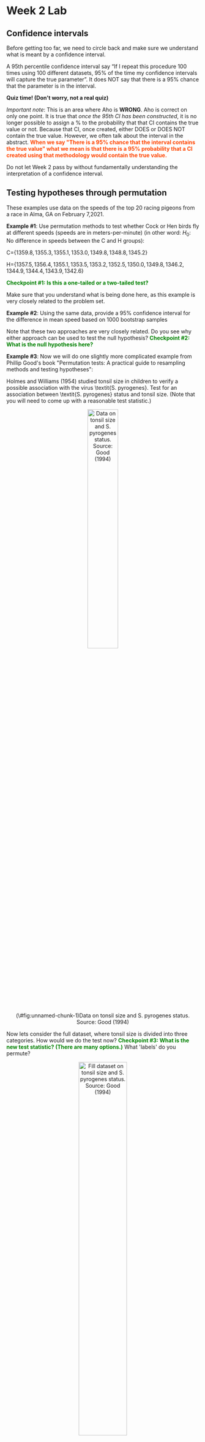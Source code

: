 Week 2 Lab
=============

Confidence intervals
-----------------------

Before getting too far, we need to circle back and make sure we understand what is meant by a confidence interval. 

A 95th percentile confidence interval say “If I repeat this procedure 100 times using 100 different datasets, 95% of the time my confidence intervals will capture the true parameter”. It does NOT say that there is a 95% chance that the parameter is in the interval.

**Quiz time! (Don't worry, not a real quiz)**

*Important note*: This is an area where Aho is **WRONG**. Aho is correct on only one point. It is true that *once the 95th CI has been constructed*, it is no longer possible to assign a $\%$ to the probability that that CI contains the true value or not. Because that CI, once created, either DOES or DOES NOT contain the true value. However, we often talk about the interval in the abstract. **<span style="color: orangered;">When we say "There is a 95$\%$ chance that the interval contains the true value" what we mean is that there is a 95$\%$ probability that a CI created using that methodology would contain the true value.</span>**

Do not let Week 2 pass by without fundamentally understanding the interpretation of a confidence interval. 

Testing hypotheses through permutation
------------------------------------

These examples use data on the speeds of the top 20 racing pigeons from a race in Alma, GA on February 7,2021. 

**Example #1**: Use permutation methods to test whether Cock or Hen birds fly at different speeds (speeds are in meters-per-minute) (in other word: $H_{0}$: No difference in speeds between the C and H groups):

C=$\{1359.8,1355.3,1355.1,1353.0,1349.8,1348.8,1345.2\}$

H=$\{1357.5,1356.4,1355.1,1353.5,1353.2,1352.5,1350.0,1349.8,1346.2,1344.9,1344.4,1343.9,1342.6\}$

**<span style="color: green;">Checkpoint #1: Is this a one-tailed or a two-tailed test?</span>**

Make sure that you understand what is being done here, as this example is very closely related to the problem set.


**Example #2**: Using the same data, provide a 95% confidence interval for the difference in mean speed based on 1000 bootstrap samples

Note that these two approaches are very closely related. Do you see why either approach can be used to test the null hypothesis? **<span style="color: green;">Checkpoint #2: What is the null hypothesis here?</span>**

**Example #3**: Now we will do one slightly more complicated example from Phillip Good's book "Permutation tests: A practical guide to resampling methods and testing hypotheses":

Holmes and Williams (1954) studied tonsil size in children to verify a possible association with the virus \textit{S. pyrogenes}. Test for an association between \textit{S. pyrogenes} status and tonsil size. (Note that you will need to come up with a reasonable test statistic.)

<div class="figure" style="text-align: center">
<img src="Table2categories.png" alt="Data on tonsil size and S. pyrogenes status. Source: Good (1994)" width="40%" />
<p class="caption">(\#fig:unnamed-chunk-1)Data on tonsil size and S. pyrogenes status. Source: Good (1994)</p>
</div>

Now lets consider the full dataset, where tonsil size is divided into three categories. How would we do the test now? **<span style="color: green;">Checkpoint #3: What is the new test statistic? (There are many options.)</span>** What 'labels' do you permute?

<div class="figure" style="text-align: center">
<img src="Table3categories.png" alt="Fill dataset on tonsil size and S. pyrogenes status. Source: Good (1994)" width="50%" />
<p class="caption">(\#fig:unnamed-chunk-2)Fill dataset on tonsil size and S. pyrogenes status. Source: Good (1994)</p>
</div>

Basics of bootstrap and jackknife
------------------------------------

To get started with bootstrap and jackknife techniques, we start by working through a very simple example. First we simulate some data


```r
x<-seq(0,9,by=1)
```

This will constutute our "data". Let's print the result of sampling with replacement to get a sense for it...


```r
table(sample(x,size=length(x),replace=T))
```

```
## 
## 1 2 3 4 5 6 7 9 
## 1 1 1 2 1 1 2 1
```

Now we will write a little script to take bootstrap samples and calculate the means of each of these bootstrap samples


```r
xmeans<-vector(length=1000)
for (i in 1:1000)
  {
  xmeans[i]<-mean(sample(x,replace=T))
  }
```

The actual number of bootstrapped samples is arbitrary *at this point* but there are ways of characterizing the precision of the bootstrap (jackknife-after-bootstrap) which might inform the number of bootstrap samples needed. *In practice*, people tend to pick some arbitrary but large number of bootstrap samples because computers are so fast that it is often easy to draw far more samples than are actually needed. When calculation of the statistic is slow (as might be the case if you are using the samples to construct a phylogeny, for example), then you would need to be more concerned with the number of bootstrap samples. 

First, lets just look at a histogram of the bootstrapped means and plot the actual sample mean on the histogram for comparison



```r
hist(xmeans,breaks=30,col="pink")
abline(v=mean(x),lwd=2)
```

<img src="Week-2-lab_files/figure-html/unnamed-chunk-6-1.png" width="672" />

Calculating bias and standard error
-----------------------------------

From these we can calculate the bias and standard deviation for the mean (which is the "statistic"):

$$
\widehat{Bias_{boot}} = \left(\frac{1}{k}\sum^{k}_{i=1}\theta^{*}_{i}\right)-\hat{\theta}
$$


```r
bias.boot<-mean(xmeans)-mean(x)
bias.boot
```

```
## [1] 0.0095
```

```r
hist(xmeans,breaks=30,col="pink")
abline(v=mean(x),lwd=5,col="black")
abline(v=mean(xmeans),lwd=2,col="yellow")
```

<img src="Week-2-lab_files/figure-html/unnamed-chunk-7-1.png" width="672" />

$$
\widehat{s.e._{boot}} = \sqrt{\frac{1}{k-1}\sum^{k}_{i=1}(\theta^{*}_{i}-\bar{\theta^{*}})^{2}}
$$


```r
se.boot<-sd(xmeans)
```

We can find the confidence intervals in two ways:

Method #1: Assume the bootstrap statistics are normally distributed


```r
LL.boot<-mean(xmeans)-1.96*se.boot #where did 1.96 come from?
UL.boot<-mean(xmeans)+1.96*se.boot
LL.boot
```

```
## [1] 2.739744
```

```r
UL.boot
```

```
## [1] 6.279256
```

Method #2: Simply take the quantiles of the bootstrap statistics


```r
quantile(xmeans,c(0.025,0.975))
```

```
##  2.5% 97.5% 
##   2.8   6.2
```

Let's compare this to what we would have gotten if we had used normal distribution theory. First we have to calculate the standard error:


```r
se.normal<-sqrt(var(x)/length(x))
LL.normal<-mean(x)-qt(0.975,length(x)-1)*se.normal
UL.normal<-mean(x)+qt(0.975,length(x)-1)*se.normal
LL.normal
```

```
## [1] 2.334149
```

```r
UL.normal
```

```
## [1] 6.665851
```

In this case, the confidence intervals we got from the normal distribution theory are too wide.

**<span style="color: green;">Checkpoint #4: Does it make sense why the normal distribution theory intervals are too wide?</span>** Because the original were were uniformly distributed, the data has higher variance than would be expected and therefore the standard error is higher than would be expected.

There are two packages that provide functions for bootstrapping, 'boot' and 'boostrap'. We will start by using the 'bootstrap' package, which was originally designed for Efron and Tibshirani's monograph on the bootstrap. 

To test the main functionality of the 'bootstrap' package, we will use the data we already have. The 'bootstrap' function requires the input of a user-defined function to calculate the statistic of interest. Here I will write a function that calculates the mean of the input values.


```r
library(bootstrap)
theta<-function(x)
  {
    mean(x)
  }
results<-bootstrap(x=x,nboot=1000,theta=theta)
results
```

```
## $thetastar
##    [1] 3.4 4.9 3.1 5.8 5.2 6.2 4.2 2.3 4.1 3.7 4.2 2.7 5.3 4.2 4.1 5.2 4.4 5.0
##   [19] 3.9 5.3 4.1 3.4 5.3 4.0 3.8 4.2 5.3 3.6 2.8 4.3 5.1 5.1 5.1 3.9 4.2 4.1
##   [37] 6.2 4.3 3.7 3.4 4.2 5.8 4.6 3.9 3.9 3.5 5.1 4.2 3.1 4.6 5.2 5.6 4.2 5.4
##   [55] 4.1 4.2 3.5 3.7 4.6 3.3 4.1 5.1 5.5 4.3 4.5 4.7 4.8 5.5 6.0 6.2 4.8 1.4
##   [73] 4.2 5.5 4.2 5.1 6.0 4.0 3.5 3.5 4.5 4.8 4.4 4.2 3.0 3.8 3.9 3.4 4.9 4.1
##   [91] 5.0 3.2 2.5 5.0 3.6 3.5 5.2 4.0 5.1 5.5 4.9 5.1 5.3 5.1 4.4 6.2 5.4 4.9
##  [109] 3.9 5.4 5.1 3.4 5.2 3.7 4.4 5.3 5.3 3.6 4.5 5.4 2.9 3.4 5.0 3.5 2.8 4.8
##  [127] 6.3 5.5 5.2 4.3 4.2 4.1 3.7 4.2 3.4 3.7 3.3 4.6 5.8 3.3 3.9 5.1 3.1 5.0
##  [145] 4.3 4.7 5.0 4.9 3.5 4.2 4.5 5.8 5.2 5.1 5.9 5.0 4.9 4.0 3.3 4.4 3.8 5.0
##  [163] 4.2 4.4 2.4 4.5 2.9 4.8 3.3 4.7 5.7 4.7 2.9 4.8 5.4 4.7 5.0 6.2 5.5 3.5
##  [181] 4.5 5.5 5.2 5.2 4.0 5.7 4.7 3.1 4.9 5.9 3.9 4.7 4.1 5.4 3.7 4.0 5.7 4.9
##  [199] 4.7 4.7 4.1 4.6 5.3 3.9 5.1 6.2 6.4 4.9 5.5 3.3 4.8 4.8 3.8 3.9 3.9 5.0
##  [217] 5.7 3.2 3.1 5.1 3.3 3.9 4.1 5.1 4.8 3.1 5.9 4.5 2.6 2.9 5.4 4.9 3.7 3.6
##  [235] 4.7 2.6 4.1 5.0 4.5 3.6 5.3 5.3 5.4 4.1 4.8 3.5 3.6 6.2 5.4 3.7 4.6 5.4
##  [253] 2.3 5.5 5.6 4.7 6.6 5.0 3.2 5.9 4.8 4.7 5.1 5.0 3.8 2.7 3.9 4.0 5.1 4.2
##  [271] 5.2 4.3 2.9 5.1 5.0 5.4 4.8 4.2 6.1 4.5 4.4 3.4 4.3 3.6 4.5 5.6 4.8 5.1
##  [289] 4.3 5.0 6.1 4.6 4.8 4.0 5.7 4.3 4.1 6.9 5.5 4.8 4.1 6.1 4.8 4.4 4.7 3.1
##  [307] 4.7 4.6 5.5 3.9 5.4 4.7 4.9 3.9 5.3 5.1 3.6 2.7 3.9 2.4 3.4 5.1 5.1 5.1
##  [325] 6.1 5.6 2.3 3.3 3.4 2.9 6.1 4.7 3.2 4.0 5.6 4.9 3.4 4.5 5.3 3.2 3.9 3.9
##  [343] 4.1 4.7 3.7 5.4 3.7 4.9 4.5 4.1 6.0 4.7 4.5 5.9 3.9 5.8 4.7 3.8 4.3 4.1
##  [361] 6.5 3.6 4.2 5.7 4.3 5.9 3.0 5.3 3.7 4.6 3.5 5.3 4.6 3.9 4.3 2.6 4.1 4.4
##  [379] 5.3 4.0 4.7 2.5 4.5 5.0 5.1 5.2 2.7 4.7 4.5 5.0 4.5 4.6 3.7 4.5 5.2 4.9
##  [397] 3.9 2.9 4.6 3.7 4.7 4.7 4.9 4.3 4.4 3.6 5.6 5.8 4.1 4.6 4.6 6.4 6.3 4.9
##  [415] 5.1 3.5 6.1 3.8 3.8 6.2 3.8 5.2 4.9 4.4 5.2 4.6 3.7 4.7 4.8 6.0 4.8 5.8
##  [433] 2.6 4.8 5.0 3.8 4.7 4.1 4.1 3.8 4.4 3.8 3.1 5.0 4.8 4.1 4.3 5.9 3.9 4.4
##  [451] 3.2 5.9 3.9 4.2 4.6 5.4 4.8 4.2 3.0 4.2 5.3 5.7 4.2 4.6 5.3 3.6 5.1 3.6
##  [469] 5.4 5.3 5.5 6.0 4.1 5.3 5.1 4.6 4.8 4.5 4.1 6.0 3.9 3.8 3.0 5.6 4.6 4.7
##  [487] 4.1 4.3 5.8 6.2 4.7 4.9 4.1 4.6 5.8 3.9 5.6 3.8 4.9 6.0 5.8 5.4 3.9 6.5
##  [505] 2.8 5.6 3.4 5.7 4.7 4.0 3.9 3.6 4.1 4.8 4.9 3.8 5.6 4.4 3.4 5.5 2.9 4.3
##  [523] 5.7 4.0 4.5 4.1 5.0 4.3 5.3 5.4 4.0 4.5 4.9 4.9 5.1 4.6 4.2 4.8 3.6 3.6
##  [541] 3.0 5.5 3.6 4.3 5.5 4.6 3.0 5.6 4.0 4.2 4.6 6.0 5.6 5.1 4.6 2.8 3.8 4.5
##  [559] 3.9 4.8 6.2 4.2 4.8 3.7 3.7 3.9 4.2 3.0 5.1 4.2 4.5 5.1 4.6 5.1 3.0 4.7
##  [577] 4.4 4.3 4.8 5.6 3.7 4.6 3.5 5.0 5.6 5.2 3.6 3.8 4.9 2.5 2.8 4.6 5.0 2.9
##  [595] 4.4 3.3 4.6 4.3 4.2 3.9 4.5 3.9 6.0 4.2 3.6 3.8 4.2 4.3 4.1 6.0 4.8 4.0
##  [613] 5.0 3.8 5.0 6.0 4.8 5.3 2.7 4.5 3.9 3.1 2.7 5.1 4.5 5.0 4.0 4.0 4.7 5.6
##  [631] 5.0 4.3 4.9 4.3 4.0 2.5 3.6 4.4 4.3 4.7 6.7 5.1 4.7 5.0 4.3 4.1 4.3 2.7
##  [649] 4.4 4.0 3.3 6.1 4.2 2.9 5.2 2.5 4.8 5.1 2.9 3.2 5.0 4.2 6.2 4.4 3.3 5.0
##  [667] 5.0 4.1 5.5 3.7 6.0 4.8 3.7 4.3 4.8 5.7 4.4 4.2 4.7 4.0 3.7 2.9 3.7 3.9
##  [685] 5.4 5.9 4.9 3.3 5.7 2.9 4.0 5.6 2.6 6.2 3.6 4.0 3.3 4.1 6.4 4.5 5.2 4.5
##  [703] 5.2 5.3 4.8 3.8 4.2 5.2 4.1 4.1 6.1 4.3 2.9 3.2 5.1 4.3 3.6 1.8 4.0 3.3
##  [721] 4.4 3.7 4.2 2.9 3.0 4.5 3.2 3.2 2.4 3.2 6.3 4.7 4.3 2.5 5.3 4.6 4.4 2.8
##  [739] 3.8 4.0 6.0 4.4 5.3 4.4 6.1 4.6 6.0 3.2 4.5 3.9 4.2 3.1 4.2 5.9 4.2 5.3
##  [757] 3.7 5.6 4.2 2.9 5.0 3.6 5.0 5.2 3.6 3.8 3.4 4.1 5.0 4.2 4.5 5.3 4.3 3.8
##  [775] 4.4 5.4 4.1 3.5 3.4 4.9 5.1 3.9 5.3 4.3 4.8 4.7 3.4 5.8 3.9 4.0 5.5 5.1
##  [793] 4.3 4.0 3.1 4.1 5.7 4.6 4.4 4.6 4.4 5.3 4.9 4.1 3.5 6.4 5.6 4.9 4.9 4.0
##  [811] 4.0 3.8 4.6 4.4 5.2 5.5 5.1 5.8 4.4 6.2 3.6 4.6 3.4 4.1 2.8 5.5 3.6 4.4
##  [829] 3.5 4.4 4.1 5.4 3.3 5.4 5.6 5.9 4.2 4.5 5.1 3.7 5.2 3.7 2.2 5.0 5.4 4.8
##  [847] 4.2 4.1 3.5 6.7 4.9 4.0 6.0 3.9 4.6 6.3 6.1 3.9 4.6 5.3 5.3 6.4 5.0 5.0
##  [865] 5.0 5.0 4.4 5.5 5.3 3.9 5.1 4.1 4.9 5.3 4.3 3.4 4.6 4.2 5.9 4.1 3.7 6.3
##  [883] 4.0 6.3 3.8 4.4 3.3 4.9 4.2 5.2 4.4 5.3 5.3 5.6 4.3 4.0 5.1 4.9 4.2 5.0
##  [901] 3.4 3.3 5.1 4.0 3.8 5.6 3.8 5.2 3.3 2.8 4.6 4.3 2.9 4.6 3.6 5.8 3.9 3.3
##  [919] 3.9 4.7 4.3 4.6 5.6 4.2 5.4 4.2 5.2 3.8 4.2 5.2 5.4 4.5 3.4 2.6 3.5 3.6
##  [937] 5.0 3.9 5.0 3.7 5.1 4.6 4.2 3.9 4.7 4.9 4.8 4.7 2.9 4.4 5.0 4.1 5.4 3.5
##  [955] 4.9 5.0 5.6 3.7 3.7 2.9 5.0 3.5 3.4 4.1 2.9 4.4 3.9 4.9 3.3 4.5 3.3 4.1
##  [973] 4.1 4.9 6.2 5.3 4.1 5.4 4.3 5.5 4.5 4.0 6.0 3.8 2.7 4.2 4.0 3.4 5.9 4.1
##  [991] 3.3 3.3 6.0 4.9 4.0 3.9 2.9 3.8 4.6 6.2
## 
## $func.thetastar
## NULL
## 
## $jack.boot.val
## NULL
## 
## $jack.boot.se
## NULL
## 
## $call
## bootstrap(x = x, nboot = 1000, theta = theta)
```

```r
quantile(results$thetastar,c(0.025,0.975))
```

```
##  2.5% 97.5% 
##   2.7   6.2
```

Notice that we get exactly what we got last time. This illustrates an important point, which is that the bootstrap functions are often no easier to use than something you could write yourself.

You can also define a function of the bootstrapped statistics (we have been calling this theta) to pull out immediately any summary statistics you are interested in from the bootstrapped thetas.

Here I will write a function that calculates the bias of my estimate of the mean (which is 4.5 [i.e. the mean of the number 0,1,2,3,4,5,6,7,8,9])


```r
bias<-function(x)
  {
  mean(x)-4.5
  }
results<-bootstrap(x=x,nboot=1000,theta=theta,func=bias)
results
```

```
## $thetastar
##    [1] 4.7 4.4 3.6 4.6 4.0 3.5 4.8 5.1 3.9 6.2 3.3 4.5 3.3 5.4 3.9 6.7 4.8 4.1
##   [19] 5.2 5.8 5.3 5.9 4.9 4.8 5.2 2.8 4.8 3.2 4.2 4.2 3.2 2.6 3.4 4.4 4.3 3.7
##   [37] 4.2 4.9 5.4 4.9 3.9 4.7 3.7 4.9 4.3 3.5 3.6 4.1 4.9 3.0 3.2 5.0 3.0 4.8
##   [55] 5.4 5.1 3.7 5.4 3.7 4.4 6.0 5.0 4.6 3.3 3.9 3.4 5.4 3.9 4.6 4.4 5.1 4.9
##   [73] 4.3 6.2 3.8 4.5 3.6 5.0 4.6 4.3 4.4 5.3 4.7 5.2 4.1 4.3 2.8 4.8 6.3 5.5
##   [91] 4.5 5.5 6.6 6.0 3.8 4.4 4.6 3.9 4.3 3.9 3.0 5.0 4.5 3.8 3.7 4.4 3.8 4.5
##  [109] 5.9 3.1 5.2 5.7 4.8 4.8 5.4 4.0 5.7 5.1 6.1 5.5 3.0 5.3 3.0 4.5 5.0 3.8
##  [127] 4.2 6.1 3.4 4.4 6.0 4.5 5.0 4.6 3.5 6.0 6.0 3.1 5.5 4.2 5.0 2.6 5.6 4.0
##  [145] 6.4 3.8 5.7 4.1 3.9 6.0 4.0 4.7 4.5 4.3 3.2 3.4 4.5 3.5 4.8 5.8 4.6 3.9
##  [163] 3.4 5.0 5.0 5.3 4.8 5.1 4.5 2.7 4.4 5.1 2.3 4.6 4.3 4.4 4.2 4.5 4.8 3.9
##  [181] 4.1 4.0 4.6 5.8 3.8 6.0 3.3 5.1 4.3 4.8 4.2 4.9 3.4 3.7 3.5 3.5 5.6 4.2
##  [199] 3.2 4.1 4.3 4.6 3.0 5.2 6.2 5.4 4.4 3.1 4.9 5.7 5.1 5.5 5.5 3.9 5.1 4.2
##  [217] 3.2 5.0 3.2 5.9 5.7 5.5 4.8 4.2 6.1 4.6 4.1 6.1 5.9 4.6 4.8 3.6 6.1 3.7
##  [235] 4.0 3.7 5.5 2.4 3.5 4.2 3.2 3.7 4.7 6.0 2.5 5.0 4.2 4.4 5.4 3.5 4.5 4.8
##  [253] 4.0 4.5 4.0 2.9 3.6 3.7 4.3 2.9 4.2 3.2 6.6 5.0 3.2 4.4 4.1 4.6 4.3 4.9
##  [271] 5.7 5.0 4.1 4.1 4.6 5.5 5.0 4.6 2.8 4.9 2.9 4.7 5.2 3.8 4.3 4.7 4.4 3.3
##  [289] 3.9 5.4 5.8 3.8 3.9 5.2 4.8 4.9 3.6 3.4 5.0 3.7 5.0 2.5 3.7 3.3 5.7 4.2
##  [307] 5.3 3.4 2.4 4.9 3.9 6.2 3.8 3.7 5.3 5.3 1.9 4.9 4.7 4.0 4.6 5.8 3.9 3.9
##  [325] 4.5 5.1 3.0 3.2 4.3 5.4 4.4 3.2 3.4 4.9 4.7 3.6 5.3 4.6 5.1 4.2 4.2 5.5
##  [343] 3.4 3.7 2.4 3.2 3.7 5.2 5.8 4.6 4.2 4.7 5.3 5.3 5.4 3.6 5.1 5.3 3.5 4.6
##  [361] 3.3 5.5 5.7 5.1 4.9 4.4 4.1 4.3 3.3 4.1 4.3 4.2 3.2 4.6 5.7 4.8 4.0 4.4
##  [379] 5.2 5.7 4.0 5.8 4.5 5.7 4.7 5.9 2.5 4.9 5.4 4.9 5.3 4.3 5.1 4.1 5.2 3.9
##  [397] 5.2 4.3 2.8 5.6 3.3 3.7 6.8 4.2 4.3 3.4 4.9 4.6 4.5 4.7 3.9 4.2 4.3 4.6
##  [415] 3.5 4.5 3.4 3.7 4.9 4.4 4.7 5.0 5.1 5.1 3.4 3.8 5.3 3.8 4.0 4.7 3.7 4.8
##  [433] 5.0 4.0 3.0 3.6 5.0 3.0 3.1 3.9 4.3 5.9 4.8 6.8 2.5 5.7 3.4 6.0 5.2 5.2
##  [451] 2.8 6.7 4.9 5.5 3.6 4.4 5.3 3.4 4.8 4.9 4.6 3.9 4.8 4.1 4.8 3.4 4.7 2.9
##  [469] 5.2 5.3 4.6 5.2 4.7 4.2 3.0 4.8 5.5 4.5 5.9 2.9 4.6 4.2 4.4 3.7 3.9 4.0
##  [487] 3.7 5.7 4.5 4.9 5.4 4.0 3.5 5.0 5.3 5.3 4.3 5.6 4.6 4.4 5.8 3.0 3.1 4.5
##  [505] 5.7 5.4 4.3 2.4 3.7 3.9 5.2 3.3 5.0 4.4 2.9 4.8 4.6 3.2 4.0 4.9 4.6 4.3
##  [523] 3.6 5.6 3.4 4.0 5.1 4.1 3.9 5.7 4.6 3.8 4.2 3.6 5.1 5.5 4.2 3.4 5.5 5.5
##  [541] 4.7 4.8 5.7 4.8 6.4 4.1 4.6 2.7 4.6 5.4 4.9 3.4 6.4 5.1 4.8 4.0 4.5 4.2
##  [559] 3.9 3.7 3.5 4.8 4.2 4.7 2.3 6.1 5.0 5.9 5.0 4.8 3.1 6.0 4.1 6.8 4.9 4.4
##  [577] 4.5 5.1 5.0 4.4 5.2 2.3 5.3 4.1 5.5 5.4 5.4 1.5 4.2 5.9 4.3 6.4 6.2 6.0
##  [595] 5.0 3.5 4.0 5.3 4.7 6.6 6.8 4.8 5.1 3.0 5.6 4.7 4.2 3.6 5.1 4.4 5.1 3.7
##  [613] 6.2 4.1 5.5 3.4 4.7 6.0 3.8 5.7 4.9 2.3 4.2 4.7 2.5 4.1 4.4 3.2 3.7 5.1
##  [631] 3.6 4.1 4.3 4.6 4.0 4.0 3.5 5.7 5.6 4.1 5.9 4.4 5.8 5.8 5.7 4.0 6.3 5.5
##  [649] 3.6 4.3 4.5 5.2 4.4 4.0 5.2 4.1 3.7 5.2 4.2 4.9 6.4 5.8 5.0 5.7 2.9 5.1
##  [667] 4.1 3.8 5.7 3.7 5.3 4.2 4.4 4.8 4.5 4.7 5.6 4.7 2.4 6.4 4.8 4.5 3.9 5.3
##  [685] 4.7 5.3 4.5 4.6 4.1 4.6 3.1 4.2 3.9 5.5 3.4 2.7 3.2 4.6 4.6 6.3 4.4 4.8
##  [703] 4.8 5.2 4.0 4.6 6.0 4.4 5.0 5.6 4.6 3.9 4.7 4.0 4.2 3.9 4.6 5.1 2.9 4.6
##  [721] 5.5 5.2 5.2 5.5 3.0 6.2 3.3 4.8 5.9 5.1 3.8 6.5 5.8 4.6 6.7 3.0 3.8 4.8
##  [739] 3.0 2.2 3.5 3.4 3.8 4.3 3.0 4.5 5.0 5.2 4.4 4.7 4.7 4.7 4.1 6.6 4.3 3.7
##  [757] 4.3 4.9 3.1 4.6 4.0 5.6 4.8 4.8 4.7 4.8 4.7 4.5 5.5 6.9 3.0 2.7 4.1 3.7
##  [775] 3.8 4.2 4.5 6.3 4.5 4.8 5.9 3.2 4.4 4.6 5.6 4.8 4.3 5.3 3.5 3.2 5.5 5.1
##  [793] 5.9 4.2 3.9 3.9 4.8 5.8 4.2 4.4 5.4 4.2 4.6 4.5 5.0 3.7 5.2 6.3 3.9 4.3
##  [811] 5.9 5.1 2.9 3.7 3.6 4.6 5.2 4.5 5.2 4.2 3.7 4.0 4.4 4.5 4.6 3.7 4.4 3.6
##  [829] 3.7 3.7 6.0 3.9 4.5 3.5 2.7 5.2 3.5 4.2 4.5 3.8 6.0 4.5 5.0 3.3 3.9 4.0
##  [847] 4.0 4.8 5.6 4.7 4.4 4.2 4.8 4.2 3.3 3.6 4.4 5.0 5.3 2.6 4.8 4.6 5.4 5.5
##  [865] 6.2 5.0 4.9 3.7 3.5 3.4 3.3 5.4 3.9 4.2 5.5 4.4 4.9 5.2 4.0 5.0 4.5 4.6
##  [883] 3.9 3.6 4.7 5.9 3.4 4.3 4.3 3.6 4.5 4.9 3.4 4.7 2.7 3.6 4.3 4.0 5.6 3.8
##  [901] 3.9 4.1 3.9 4.1 3.7 5.1 3.2 6.4 4.1 4.3 5.0 5.6 5.1 4.7 3.2 5.4 5.3 4.1
##  [919] 4.0 5.7 3.9 5.1 4.6 2.9 5.1 3.3 4.9 5.4 3.7 4.0 3.5 5.5 3.2 3.2 4.8 4.8
##  [937] 5.2 4.5 4.3 4.8 5.3 5.0 3.8 3.4 5.4 5.2 5.6 4.0 3.6 6.1 5.4 5.9 5.7 4.3
##  [955] 4.8 4.5 5.2 3.8 5.5 4.0 5.5 4.8 3.2 4.3 4.4 4.9 4.1 4.9 6.4 4.0 3.6 5.3
##  [973] 6.9 6.0 6.1 6.2 4.1 4.3 4.1 5.0 5.5 5.0 4.6 4.7 4.0 6.0 3.9 3.5 4.0 6.4
##  [991] 5.2 4.8 3.4 4.2 5.3 5.8 4.6 4.0 4.0 4.0
## 
## $func.thetastar
## [1] 0.0084
## 
## $jack.boot.val
##  [1]  0.54940120  0.33176796  0.36657143  0.22962963  0.11893491 -0.09129213
##  [7] -0.13982036 -0.27382353 -0.46253521 -0.49553571
## 
## $jack.boot.se
## [1] 1.027798
## 
## $call
## bootstrap(x = x, nboot = 1000, theta = theta, func = bias)
```

Compare this to 'bias.boot' (our result from above). Why might it not be the same? Try running the same section of code several times. See how the value of the bias ($func.thetastar) jumps around? We should not be surprised by this because we can look at the jackknife-after-bootstrap estimate of the standard error of the function (in this case, that function is the bias) and we can see that it is not so small that we wouldn't expect some variation in these values.

Remember, everything we have discussed today are estimates. The statistic as applied to your data will change with new data, as will the standard error, the confidence intervals - everything! All of these values have sampling distributions and are subject to change if you repeated the procedure with new data.

Note that we can calculate any function of $\theta^{*}$. A simple example would be the 72nd percentile:


```r
perc72<-function(x)
  {
  quantile(x,probs=c(0.72))
  }
results<-bootstrap(x=x,nboot=1000,theta=theta,func=perc72)
results
```

```
## $thetastar
##    [1] 4.1 3.8 3.2 3.3 3.9 4.5 6.6 3.8 6.2 5.3 4.3 5.0 3.6 5.5 4.3 4.7 3.6 5.2
##   [19] 5.2 4.8 5.5 4.5 4.9 4.0 3.6 3.5 5.0 4.5 4.3 5.5 4.5 3.0 4.1 4.4 3.8 5.8
##   [37] 3.8 4.8 3.5 4.2 3.9 3.7 3.2 2.9 4.3 5.2 4.2 4.0 3.9 5.1 4.0 4.2 4.8 3.2
##   [55] 6.1 3.6 6.8 3.7 5.7 5.0 3.3 6.2 4.1 5.2 2.9 3.5 4.8 4.9 3.9 4.1 4.0 2.8
##   [73] 4.3 4.9 4.4 4.7 3.4 4.6 5.0 5.3 4.0 4.5 3.7 3.1 5.0 5.1 4.9 6.0 4.0 3.7
##   [91] 3.7 4.9 4.5 4.3 2.7 3.4 3.4 4.9 5.1 5.0 4.4 4.1 3.8 4.8 4.2 2.6 4.9 5.5
##  [109] 3.6 4.2 5.6 3.2 5.6 5.0 5.0 4.9 4.6 4.6 4.6 3.9 4.0 4.8 5.3 4.4 3.9 3.9
##  [127] 3.3 4.6 6.3 4.5 3.6 3.9 3.2 5.2 5.1 5.0 4.4 5.6 4.6 4.4 6.6 3.9 5.1 4.6
##  [145] 5.2 5.8 5.8 3.6 4.9 4.4 4.1 3.4 4.5 4.4 4.0 4.3 5.8 3.0 4.3 4.7 3.5 4.8
##  [163] 3.0 5.6 5.1 3.6 5.1 3.8 6.4 4.7 2.9 4.0 5.4 3.6 4.2 4.2 3.6 3.6 4.8 4.4
##  [181] 4.8 4.1 4.9 4.5 4.3 5.5 4.5 4.7 4.9 4.0 5.4 2.7 3.1 4.2 4.7 4.5 5.2 4.7
##  [199] 5.8 5.0 5.3 3.9 3.6 5.0 3.9 4.3 5.4 3.1 4.8 5.5 5.1 5.7 5.1 3.1 2.7 3.7
##  [217] 4.4 5.2 4.2 4.8 4.3 4.9 5.1 4.4 5.1 6.3 5.0 4.8 3.8 4.3 3.7 4.2 3.9 5.2
##  [235] 3.9 4.3 2.7 4.1 4.8 6.3 4.8 4.6 4.0 3.8 4.9 4.6 5.3 3.7 4.7 5.3 6.5 5.0
##  [253] 4.5 5.5 4.6 4.5 4.6 5.7 2.6 4.3 3.3 3.4 4.6 4.1 5.5 5.7 5.6 4.3 4.4 5.5
##  [271] 5.8 3.3 4.5 5.4 4.2 3.5 3.6 4.2 2.7 4.7 4.6 5.3 4.6 3.7 5.4 6.1 5.0 5.2
##  [289] 3.1 4.9 5.9 3.9 4.6 4.9 2.8 4.0 3.0 4.2 2.8 5.2 4.3 4.9 4.9 6.2 4.4 4.9
##  [307] 5.3 5.0 5.8 3.4 5.3 4.6 4.9 3.5 5.3 4.9 4.8 4.0 3.7 4.5 4.3 5.2 4.2 3.4
##  [325] 3.1 5.2 7.2 4.8 3.9 5.1 3.4 6.0 4.7 5.9 4.8 4.7 6.0 3.8 3.5 2.0 3.5 5.5
##  [343] 4.5 3.5 4.3 4.6 5.0 3.2 4.7 3.4 3.2 4.2 3.5 4.4 3.8 4.5 4.7 4.4 3.5 3.6
##  [361] 3.8 3.7 3.4 3.7 4.1 4.4 4.3 4.9 4.7 4.4 3.9 5.3 2.6 4.9 4.8 5.8 5.2 5.2
##  [379] 4.7 4.2 3.7 5.5 4.2 7.0 5.4 4.4 4.4 4.1 5.3 5.2 3.8 5.4 2.6 4.0 5.0 3.8
##  [397] 4.6 4.6 4.7 4.5 5.5 4.6 3.9 4.3 3.5 3.7 4.4 5.3 3.1 5.2 4.7 5.1 5.0 5.1
##  [415] 3.8 4.1 4.4 5.5 4.3 5.0 5.3 2.5 2.9 3.8 4.2 4.0 5.1 4.5 3.7 3.6 4.6 3.3
##  [433] 3.9 4.8 4.5 3.9 4.6 3.7 5.9 4.1 5.3 2.3 3.2 4.6 3.5 4.5 4.3 4.2 3.9 5.8
##  [451] 3.9 4.8 4.1 4.6 3.2 5.0 3.3 4.6 5.0 4.3 4.8 4.3 6.3 5.3 5.1 4.0 2.8 3.4
##  [469] 4.2 6.4 2.0 4.2 4.6 3.9 5.2 4.9 4.9 3.3 4.6 6.5 4.6 3.6 4.3 4.0 4.5 5.7
##  [487] 3.2 5.0 5.0 4.5 5.7 4.7 5.2 4.5 4.3 2.8 5.5 4.5 4.6 5.4 4.1 4.9 5.2 4.5
##  [505] 5.2 4.5 5.5 2.8 5.0 5.4 5.5 3.7 3.3 4.3 5.2 4.6 6.0 4.3 5.4 4.6 5.5 4.9
##  [523] 6.9 3.4 3.8 5.6 4.4 3.8 5.8 3.1 3.7 4.5 3.1 3.6 5.5 5.0 4.8 4.3 4.7 4.3
##  [541] 4.9 5.3 3.0 4.1 5.3 3.2 5.6 3.9 3.4 2.9 4.0 4.1 4.1 5.6 4.3 6.6 3.8 5.1
##  [559] 4.7 3.7 4.1 5.3 4.3 5.1 4.2 4.7 4.6 3.7 4.6 5.0 5.3 3.9 4.3 4.6 6.2 3.2
##  [577] 4.5 4.9 4.7 4.4 4.7 5.9 5.0 4.9 4.2 4.9 3.3 2.7 5.0 5.3 3.4 3.9 4.6 3.3
##  [595] 5.2 3.8 5.4 3.0 6.3 4.8 4.4 4.3 5.0 4.9 4.5 5.0 3.9 4.8 3.2 4.4 3.4 3.0
##  [613] 4.2 4.0 3.8 4.9 4.8 5.3 4.7 5.0 5.3 3.1 3.6 3.9 4.4 4.8 5.7 4.3 5.6 4.4
##  [631] 5.5 3.7 4.8 5.1 4.4 4.6 5.1 2.9 4.6 4.4 5.2 3.7 5.8 4.7 5.6 4.4 4.0 5.1
##  [649] 6.0 3.9 5.6 4.8 4.6 3.7 4.7 5.3 3.9 4.5 4.1 2.9 3.3 4.0 2.6 5.4 3.9 2.0
##  [667] 4.2 3.6 3.9 3.7 3.2 2.9 4.1 4.2 5.2 4.5 3.4 5.3 5.6 3.6 4.3 4.5 3.8 4.6
##  [685] 5.4 5.5 3.1 3.7 5.5 3.6 4.2 4.9 4.9 5.0 5.6 3.8 3.7 3.8 6.3 4.6 5.1 5.5
##  [703] 5.4 5.2 4.9 4.2 4.4 3.4 3.8 4.2 3.6 4.6 5.3 4.0 4.9 5.3 4.6 4.4 4.7 4.7
##  [721] 4.5 4.4 4.0 5.3 3.9 4.6 2.9 5.4 5.7 5.5 5.3 4.1 4.1 3.4 4.2 3.4 4.0 4.7
##  [739] 2.4 4.0 4.9 4.6 4.4 4.4 4.5 3.9 5.3 2.4 4.9 5.0 3.3 3.9 4.2 2.7 3.1 3.0
##  [757] 5.8 4.9 4.0 3.9 4.7 5.0 5.3 5.8 4.8 4.7 5.2 3.8 4.1 3.5 6.1 3.8 3.5 5.0
##  [775] 4.2 4.6 3.5 5.0 4.6 5.8 4.9 4.2 4.4 5.2 5.1 2.7 4.6 4.5 3.6 4.1 4.3 4.4
##  [793] 3.0 4.4 4.5 3.8 4.7 4.0 4.0 4.6 5.9 5.3 5.0 3.1 6.1 4.8 6.7 4.7 2.8 4.9
##  [811] 5.3 5.2 5.3 2.9 3.9 6.7 5.0 3.4 5.8 4.7 5.4 5.3 4.8 5.8 6.5 3.4 4.8 2.1
##  [829] 3.9 5.4 5.1 4.6 4.1 4.1 3.6 3.7 5.2 4.0 4.2 4.9 4.1 5.2 6.7 4.2 3.3 4.3
##  [847] 3.9 4.2 3.2 3.7 4.0 3.0 3.2 5.5 4.2 4.7 3.9 5.9 6.2 5.9 5.0 3.3 4.9 4.1
##  [865] 5.2 4.8 4.4 6.0 3.5 3.9 5.2 5.1 3.4 5.5 3.7 4.8 5.1 4.0 4.7 3.4 3.7 5.4
##  [883] 5.2 3.7 3.8 5.0 5.6 5.5 5.8 5.5 5.3 4.9 5.9 3.1 5.0 3.4 3.2 4.4 3.3 5.0
##  [901] 3.3 4.3 4.4 3.9 5.1 4.1 3.7 3.4 4.9 4.6 5.5 2.7 6.0 1.5 4.1 2.9 3.8 3.9
##  [919] 5.6 5.4 4.5 5.5 3.4 4.6 5.6 4.6 5.6 3.8 5.1 5.6 5.1 5.5 3.9 4.0 3.6 5.1
##  [937] 5.1 3.9 3.7 4.8 3.9 3.2 3.1 3.8 5.7 3.4 5.9 4.8 4.8 3.6 3.8 2.8 4.2 4.1
##  [955] 5.4 4.2 4.8 5.9 4.2 5.1 4.2 4.0 4.6 4.8 4.5 5.8 2.8 4.7 5.1 4.5 5.9 4.3
##  [973] 4.6 5.5 4.7 4.2 3.9 3.0 4.4 3.9 3.1 5.8 4.3 4.1 5.6 4.6 3.9 4.9 3.0 5.3
##  [991] 4.8 5.1 5.8 4.7 4.8 3.8 4.9 3.7 2.9 4.2
## 
## $func.thetastar
## 72% 
##   5 
## 
## $jack.boot.val
##  [1] 5.400 5.300 5.200 5.100 5.068 4.900 4.800 4.800 4.600 4.500
## 
## $jack.boot.se
## [1] 0.8451281
## 
## $call
## bootstrap(x = x, nboot = 1000, theta = theta, func = perc72)
```

On Tuesday we went over an example in which we bootstrapped the correlation coefficient between LSAT scores and GPA. To do that, we sampled pairs of (LSAT,GPA) data with replacement. Here is a little script that would do something like that using (X,Y) data that are independently drawn from the normal distribution


```r
xdata<-matrix(rnorm(30),ncol=2)
```

Everyone's data is going to be different. With such a small sample size, it would be easy to get a positive or negative correlation by random change, but on average across everyone's datasets, there should be zero correlation because the two columns are drawn independently.


```r
n<-15
theta<-function(x,xdata)
  {
  cor(xdata[x,1],xdata[x,2])
  }
results<-bootstrap(x=1:n,nboot=50,theta=theta,xdata=xdata) 
#NB: xdata is passed to the theta function, not needed for bootstrap function itself
```

Notice the parameters that get passed to the 'bootstrap' function are: (1) the indexes which will be sampled with replacement. This is different that the raw data but the end result is the same because both the indices and the raw data get passed to the function 'theta' (2) the number of bootrapped samples (in this case 50) (3) the function to calculate the statistic (4) the raw data.

Lets look at a histogram of the bootstrapped statistics $\theta^{*}$ and draw a vertical line for the statistic as applied to the original data.


```r
hist(results$thetastar,breaks=30,col="pink")
abline(v=cor(xdata[,1],xdata[,2]),lwd=2)
```

<img src="Week-2-lab_files/figure-html/unnamed-chunk-17-1.png" width="672" />

Parametric bootstrap
---------------------

Let's do one quick example of a parametric bootstrap. We haven't introduced distributions yet (except for the Gaussian, or Normal, distribution, which is the most familiar), so lets spend a few minutes exploring the Gamma distribution, just so we have it to work with for testing out parametric bootstrap. All we need to know is that the Gamma distribution is a continuous, non-negative distribution that takes two parameters, which we call "shape" and "rate". Lets plot a few examples just to see what a Gamma distribution looks like. (Note that the Gamma distribution can be parameterized by "shape" and "rate" OR by "shape" and "scale", where "scale" is just 1/"rate". R will allow you to use either (shape,rate) or (shape,scale) as long as you specify which you are providing.

<img src="Week-2-lab_files/figure-html/unnamed-chunk-18-1.png" width="672" />


Let's generate some fairly sparse data from a Gamma distribution


```r
original.data<-rgamma(10,3,5)
```

and calculate the skew of the data using the R function 'skewness' from the 'moments' package. 


```r
library(moments)
theta<-skewness(original.data)
head(theta)
```

```
## [1] 0.7294112
```

What is skew? Skew describes how assymetric a distribution is. A distribution with a positive skew is a distribution that is "slumped over" to the right, with a right tail that is longer than the left tail. Alternatively, a distribution with negative skew has a longer left tail. Here we are just using it for illustration, as a property of a distribution that you may want to estimate using your data.

Lets use 'fitdistr' to fit a gamma distribution to these data. This function is an extremely handy function that takes in your data, the name of the distribution you are fitting, and some starting values (for the estimation optimizer under the hood), and it will return the parameter values (and their standard errors). We will learn in a couple weeks how R is doing this, but for now we will just use it out of the box. (Because we generated the data, we happen to know that the data are gamma distributed. In general we wouldn't know that, and we will see in a second that our assumption about the shape of the data really does make a difference.)


```r
library(MASS)
fit<-fitdistr(original.data,dgamma,list(shape=1,rate=1))
# fit<-fitdistr(original.data,"gamma")
# The second version would also work.
fit
```

```
##     shape       rate  
##   4.086516   6.308636 
##  (1.758043) (2.887865)
```

Now lets sample with replacement from this new distribution and calculate the skewness at each step:


```r
results<-c()
for (i in 1:1000)
  {
  x.star<-rgamma(length(original.data),shape=fit$estimate[1],rate=fit$estimate[2])
  results<-c(results,skewness(x.star))
  }
head(results)
```

```
## [1]  0.2967908 -0.3820790 -0.1524023  0.1830765  0.7357794  0.6335143
```

```r
hist(results,breaks=30,col="pink",ylim=c(0,1),freq=F)
```

<img src="Week-2-lab_files/figure-html/unnamed-chunk-22-1.png" width="672" />

Now we have the bootstrap distribution for skewness (the $\theta^{*}$ s), we can compare that to the equivalent non-parametric bootstrap:


```r
results2<-bootstrap(x=original.data,nboot=1000,theta=skewness)
results2
```

```
## $thetastar
##    [1]  0.0882405873  0.1684601399 -0.0863682082  1.4690751259  1.1752623965
##    [6]  2.2300357581 -0.3747574273 -0.3842470169  1.1430760497  2.2107474462
##   [11]  0.1694435258  0.2896953152  1.1467186607  0.3318879972  0.8191247435
##   [16]  0.9342695121  1.8736405201  0.2533248937 -0.0317440412  0.0602776146
##   [21] -0.4604933159  1.4027095616  0.6287625327  0.3527934913  0.3502424320
##   [26]  0.3186261967  0.6995477301  1.7097298974  0.8320598509  1.2347575631
##   [31]  0.8545451108 -0.0078477445 -0.3404990935  0.4103004754  1.1719915395
##   [36]  0.8128535482  0.0217588579  0.3746630150  0.9067946441  0.7910862491
##   [41]  0.5079715692  0.3184931010  0.7861871205  0.0219093208  1.1860153161
##   [46]  0.4300903831  1.1188374100  1.3771304478  2.1968729173  0.0284074034
##   [51]  0.3513607820  0.6920724044  0.8028535621  1.7918431592  0.8479803431
##   [56] -0.3620658130 -0.6586326820  1.3274216453  0.8075776125  0.3259216292
##   [61]  0.3587924547  0.7299971014  0.3795709484  0.4721655266  0.4275769901
##   [66]  0.0736783281  0.4530913333  0.7774520408  0.4897962561  1.1366548511
##   [71] -0.0498011530  0.7112141760 -0.4697114583  0.7687260786  0.7670363413
##   [76] -0.0100855601  0.0380250116  1.2353739775  0.6317143685  0.8221615979
##   [81]  1.1647476843  0.6202785426  1.0699994804  0.6408592180  0.6421639660
##   [86]  0.6597184761  0.2673913358  1.0712496053  0.3928048983  1.2466626944
##   [91]  1.6295763917  0.1993349497 -0.3552550776  0.3674859702  1.0690550852
##   [96]  0.9319933432  0.4450908367  0.2845021193  1.3371125448  1.1213241390
##  [101]  1.1020396643  2.1846218306  0.0246925702 -0.4098186585  0.4275769901
##  [106]  0.0820611045  0.6460892865  0.8563905333  1.3769137659  0.0583884739
##  [111]  0.2502988629 -0.8266433938  1.3847121846 -0.0529772602 -0.3377708814
##  [116]  0.8289188132  0.4330091591 -0.0415487177  1.2165613959  0.2774539793
##  [121]  1.3234091130  0.2993292446  0.7331708823  0.7395219999  1.2636300964
##  [126]  0.4045613189 -0.0212611751  1.2173410604 -0.1047603201  0.4909076978
##  [131]  1.5914521006  0.4063952296  0.7902110715  1.1023122330  0.7755724294
##  [136] -0.0345503822  1.1548658901  1.3835485268  0.3860581266  0.9154922471
##  [141]  0.2158261361  0.2615315387 -0.2440052515  1.6022384745  0.6428599631
##  [146]  0.3894105796 -0.0883059081 -0.8353558177  0.3817997365  1.0752350158
##  [151]  1.1144288324  0.3860581266  1.0882472124  0.4893539179  0.0404988074
##  [156]  1.1908067485  0.4319211508  0.0378065245  0.7688557746  1.6646185303
##  [161]  0.2909276739  0.5080759203 -0.7501288964  1.0764013406  0.8593190991
##  [166]  1.3072038806  0.2403390507  1.1690060061  0.3665730273  0.3668969804
##  [171]  0.3807205698  1.2919794391  0.9087398695  0.6119535054  0.2878025541
##  [176]  0.3881548865  1.8335524153  0.4193006775  1.0658690108  1.3497113375
##  [181]  2.0347557055  0.5876055163  0.7362209306  0.3174723992  1.1319475189
##  [186]  2.5183628310 -0.1915994659  0.1610913879  0.0302667311 -0.0510345951
##  [191]  0.4676315141  0.3857606782  1.3251944196  0.6261324224  0.8189591908
##  [196]  0.7336573300  0.8283834173  0.9942727934  0.2791370307  0.0231561189
##  [201] -0.0180944562 -0.0286389932  0.4016618627  0.6847824088 -0.2567454711
##  [206]  1.3278349382  0.1644833580  0.3349799754 -0.8164758272  0.2427257348
##  [211]  1.6137260501  0.4944475875  0.6936290114  0.7834906870 -0.4444328850
##  [216]  0.3086166227  0.4727392755  1.2240003728  0.1769737426  0.6813391832
##  [221] -0.2424794182  0.3597457980  0.4629450808  1.0671893542  0.3732283700
##  [226]  0.3246846771  0.6839659048  1.1319475189  0.8195835971  1.1801413823
##  [231]  0.0973905247  0.6067264055  0.7416647585  0.3242734320  0.8194779803
##  [236]  0.6438831032  0.9784631024  1.2076957070  0.8109602364  1.3841732046
##  [241]  0.3517103156 -0.0187525596  0.3914700333  1.2034253910 -0.1993206310
##  [246]  0.3228446987  0.6866096387  0.3384285241  0.2757109446  0.6702397249
##  [251]  0.8878722184  0.4954809163  2.0847555741  1.8247974385  1.1028704218
##  [256]  1.4541782687 -0.0314357727  1.0046769879  1.1448271466  1.1742369420
##  [261]  0.7647865962 -0.3544375147  0.7647865962  1.3841922937  1.6670504079
##  [266]  1.5875470694  2.1525940634 -0.0108910731  0.8868473775  0.8239469452
##  [271]  0.7653961188 -1.3333824922  1.4408889012  0.3759020996  1.1157918547
##  [276]  0.4863620589  0.7731014954  0.8253886859  0.0570967387  0.6456594747
##  [281]  0.8176118790  0.4611886847  0.5834223036 -0.0740690214  0.8391925094
##  [286]  1.3340812949  0.4267699537  0.1311150588  1.0616595009  1.2689411957
##  [291]  1.6574793806  1.1427448831  2.4914103593  2.1791819275 -0.4439742151
##  [296]  0.4415026708  0.8275291870  1.6650782553 -0.4787540280  0.8152637141
##  [301]  1.3794810270  0.3925085989  0.4258172604  0.3467632963  0.4395586822
##  [306]  0.3983423480 -0.0833174125  0.4370996809  1.2313088460  0.5520143004
##  [311] -0.0989940179  0.7258251034  0.8227031352  1.1078887459  0.1291894478
##  [316] -0.8808553226  0.5627931138  1.6666467849  0.3599226968  0.9949843946
##  [321]  0.8539881998  0.8184653420  1.2789432463  2.1505706742  2.4311405292
##  [326]  1.3342356711  0.3259915331 -0.2711497759  1.3371125448  0.0438082095
##  [331]  1.9965770043  0.5992655442  0.5658024498  0.9946579853  0.7826095591
##  [336]  0.3571555237  0.4096170881  1.2152253731  0.3005496817  1.1801413823
##  [341] -0.0883059081  1.2951956459  0.0280709221 -0.0206305534  1.4652021151
##  [346]  0.3773966393 -2.2089122999  0.3809917160  0.3275450241  0.3771525872
##  [351]  0.6653551290  0.8698424524  0.2311696007  0.3831443030  1.2609181165
##  [356]  0.7906748922  0.6821406110  0.7289129827  0.5434910549  0.7639044707
##  [361]  0.4044587221  0.4066532583  1.8448118146  2.0798178774  1.3512497234
##  [366]  1.0577423166  0.6093698398  1.2946174552  0.4280671212 -0.1149810420
##  [371] -0.4136513924  0.2838112638  0.7073512981  1.2002045271  0.4256571886
##  [376]  0.8569458369  0.3549591896  0.8086398130  0.6438831032  0.7463881779
##  [381]  0.5031829159  0.3732506719  0.8337262362 -0.0061623833  1.4048634706
##  [386] -0.0124826999  1.1826897725 -0.0972040783  0.7286586769  0.3977586117
##  [391]  1.1385764007  1.2632156659  0.3652399093  0.6652442215 -0.0777315427
##  [396]  1.2355534761  1.5765439385  0.7663119949  1.2188241650  1.3460521187
##  [401]  0.3934879217  0.4058754285  1.2866799228  0.7648801188  0.3938823373
##  [406]  0.0758097101  1.5870498823  0.9986119006  1.1842144518  0.1778277341
##  [411]  1.3779431063 -0.2594654926  0.5855842890 -0.7728298722  0.3970234023
##  [416]  0.7933988248 -0.2931806585  0.9583871013  0.8595792688  0.4516007472
##  [421] -0.3741852235  0.6192027340  0.6434502011  0.9853576815  0.0359539929
##  [426]  0.3433778107  0.4305412222  0.7870562779  0.7263488466  1.1434961353
##  [431]  1.8891403860  0.8276065739  1.1392701947  1.2726029785  0.3234441734
##  [436]  1.1172166608  0.9041743440  0.0245933702  0.7008772614  0.7283021959
##  [441]  0.3564708796  1.5742255169  1.0191082980 -0.0531243213  0.7957551444
##  [446]  0.0503969912  1.0983926170  0.0236448058  0.8071507202  0.1120573371
##  [451]  1.8914580298  0.3873673591  0.4043804283  1.6382415348  0.4666514952
##  [456]  0.7763853368  0.4896793850  1.3155081091 -0.0228608286  0.7516186233
##  [461]  0.2352476854  1.2539079808  1.5381399726  0.6983442759  0.4399874635
##  [466]  0.8309429551  1.3651182432  2.0056229063  0.9508100994 -0.0354963800
##  [471] -0.0108291672 -0.3856900928  0.2948838993  0.4096340063  0.3759224659
##  [476]  0.4909076978  0.3096209397  0.3303016430  0.4377349840  1.0020545181
##  [481]  1.4270452480  0.8271098382 -0.0429795154  0.2524289373  1.3496371751
##  [486]  1.2065559511  0.8310238156  0.3635347799  0.8398224699  0.6276800856
##  [491] -0.0873134179  1.0672362332  0.9998093880  0.3845685817  0.3651923054
##  [496] -0.0072761345  0.3264549378  0.0473131414  0.0832164771 -0.0504605622
##  [501]  0.7950186355  0.6562468633 -0.2084308916  0.6617587318  0.0584258474
##  [506]  1.5351302632  0.3949323773 -0.0206200653  0.3270420450  1.4499053677
##  [511]  0.1784799190  0.7488964918  0.6862456344  0.4444629674  0.0416382294
##  [516]  1.2545908450  1.4185154357  1.2803013100  0.6910001435  0.5982469866
##  [521]  0.3675681535  0.4448227229  2.2275733206  0.0214377120  0.6053596690
##  [526]  0.7657097693  0.0242863736  0.0185195960  0.7382894881  0.4097381426
##  [531]  0.7696087848 -0.1227151661  0.0191578268  1.5675220501  1.0265722055
##  [536]  0.3484844236  0.3869507897  0.2989318034  1.0626420355  0.6423885481
##  [541]  1.3375280831 -0.2087249489  0.2201445674  1.1321722872  0.0054715614
##  [546] -0.0008361423  0.9826372394  0.8481634998 -0.3736592345  1.0045008820
##  [551]  1.4073681573  1.1680219011  0.9561486893 -0.0892530120  0.2339494205
##  [556]  0.3469690353  0.5472098450  0.7289890519  0.4593208357  0.5678084761
##  [561]  0.0050318211  0.9811950594  0.7645210569 -0.0362703023  1.6779913087
##  [566]  0.8742687175 -0.1251008859  0.7646626772  1.0237576926  0.6101858715
##  [571]  0.7074926864  0.5082178622  0.4594322885  0.9539208136  2.4794097146
##  [576]  0.7684125778  0.2189909899 -0.0097673884  0.4025148544  1.3408487532
##  [581]  0.4394695217  1.1096045996  1.0005618067  0.7530355954  0.4115892098
##  [586]  0.7538867033  0.7856970738  0.6628343083  1.2159496721  1.3781176583
##  [591]  0.5213227739 -0.0815410877  0.2222566675  0.5566478632  0.0392274618
##  [596]  0.7639225168  0.6971258658  1.0518228513  0.6878467919  0.4108511047
##  [601]  0.8558831217  0.7693995809  1.5893393986  0.8647702572  0.4233659677
##  [606]  0.8322590466  2.5818741228  0.2961797603  0.1035095845  0.4927640332
##  [611]  0.3608484655  1.8244852616  0.2028259357  0.7100197833  0.4235164873
##  [616]  2.2175546642  1.3480427181  1.0695616602  0.9324758014  0.3895521503
##  [621]  0.2632903162  0.4151866062  0.8719274113  1.2813938711  1.0841107904
##  [626]  0.8117366738 -0.0124646899  0.3433778107  1.7046724175  0.5293566057
##  [631]  0.3186884695  0.6040592083 -0.0120680414  0.0226992687 -0.0632629577
##  [636]  1.3264123475  0.2171115171  1.2818909899  0.0199973388  0.2314809424
##  [641]  0.1617093532  0.7762995657  0.8220160102 -0.0494907006 -0.7069331956
##  [646]  1.3404554648  1.4010136833  1.7128432334  1.1806549264  0.4000318870
##  [651] -1.2011126584  1.0160135162  0.7893449896  0.0641566881  0.8649759423
##  [656] -0.3743236613  1.4691395806  1.3258800656  1.5635541529 -0.2227738351
##  [661]  0.0205007931  0.0225134983  0.9324439442  2.1685305056  0.2046248711
##  [666]  0.9304057691  0.7902549718  1.5754561822 -0.0208274028  1.9253529288
##  [671]  0.8186044588  0.7114279622  1.4652021151  1.0169702261  0.1694020240
##  [676]  0.3963857783  0.3534435031  0.9903947635 -0.0361685172 -0.4020945877
##  [681]  1.9500355115  1.0582162600  0.4348107081 -0.3191534089  1.0638758723
##  [686]  1.3571208018  0.8369235511  1.1995917690 -0.0200948722  0.3953043250
##  [691]  0.4372006384 -0.3694136359  1.1540133283  0.4110163211  0.7652621107
##  [696]  0.7644917205  0.4242220690  0.0244909734  0.9258144310  0.6604649315
##  [701]  0.8522859644  0.8446001331  1.3631054548 -0.0223918375 -0.3394522100
##  [706]  0.0048054428  0.4123364027  0.7096728430  0.5878666995 -0.0106263807
##  [711]  0.7297539123  0.3759224659  1.6000576201  0.9324439442 -0.0867473707
##  [716]  0.7113086389  0.4115767113  1.0169702261  1.1326975958  0.1085110603
##  [721]  0.5562893557  1.3961241146  0.4368890316  0.7289027834 -0.3255114193
##  [726]  1.0964776603  1.1075347334  1.3554879228  0.8258809547  2.2298396855
##  [731]  0.0036515802  0.5030441586  0.3267905105  2.6113161292  0.7098972934
##  [736]  0.4909076978  2.1517698181  0.0045051971  1.6720558896 -0.7980373902
##  [741]  1.1244814114  1.4051219467 -0.0223345056  1.1763302545  1.2366672083
##  [746]  0.8037203335  0.6895734466  0.7461903386  1.1704274315  0.5038232398
##  [751]  0.4296242032  1.1149645813  0.0612753430  0.8320040182  0.8641024379
##  [756]  0.0571647186 -0.1423301780  0.7255373785  0.6032026680  1.2959298383
##  [761]  2.5830016940  0.9484464854  0.2246854639  0.3384986591  2.2689146818
##  [766]  0.0577218066  0.0628681791  0.4265097489  0.0482974442 -0.2249042120
##  [771]  0.0258491032 -0.0439795514  0.3608484655  0.7330136239  0.6698039124
##  [776]  0.0194115216  0.6495586120  1.0735210955  0.7841437828  0.6976078819
##  [781]  0.3076348550  0.2520531119  0.7645484199 -0.0182324463  0.1011954658
##  [786]  0.2478926080  1.1611544797  0.2492044387 -0.0339088813 -0.0122276911
##  [791]  0.0917029649  0.0793940668  0.0056161447  0.3613301940  0.4471760959
##  [796]  1.4264522867  0.7036292037  1.0642251807  0.5676116211  0.7329609339
##  [801]  0.0125889289  0.6579553600 -0.5521169895  0.3569449114  0.4059625986
##  [806]  0.5797446503  0.1323652059  1.2341511886  0.7338635565  0.3495836820
##  [811]  1.0918343808  1.9608082573  1.6778697102  0.3905447453  1.1801968527
##  [816]  0.3768417563  0.3926270909 -0.1122621994  1.5917247665  0.0340233994
##  [821]  0.0223387448  0.0456604519  0.7411545208  1.3956464986  1.2156909349
##  [826]  0.3839603090  1.1147404171  0.8115699811  0.5212661624  0.7018276119
##  [831]  0.5049578828  0.7612885687  0.7959399558  1.0740312442  0.7256070155
##  [836]  0.0065509662 -0.3210118212  0.3814800537  0.3607958378 -0.0209036866
##  [841]  0.3906884145  2.2712200992  2.0689613166  0.2371103466  0.6111266067
##  [846]  0.2667827551  0.8168375002  1.4015008027  0.4058064547  0.0322551096
##  [851]  0.4866998858  0.1760942139  1.2367983657  0.8180070212  1.4071446950
##  [856]  0.7117547193  0.8147435533  0.3196985417  1.6616855958  0.7657097693
##  [861]  0.7287290707  1.0086387856  0.7731021560  1.5214888242  1.0729009432
##  [866]  2.3764986215  0.6893542853  0.2486194893  2.3452142480  0.6063872707
##  [871]  0.9726459319  0.4211803549  1.3774345079  0.3545506617  0.3700095170
##  [876]  0.0527147979  0.0297067853  0.7931542645  0.4231946035  1.7177747724
##  [881]  0.0273276154  1.0331497205  1.3158929905  0.3888916522  1.6425855553
##  [886]  0.7870587765 -0.0218110495  0.8755693319 -0.3917348952  0.3192288331
##  [891]  0.2995060599  0.8814688112  0.9242272957  0.0962172717  0.0212919903
##  [896]  1.7040748104  0.2817571519  0.3752053733 -0.3644333198  0.4323071507
##  [901]  1.6681131413  0.5616043974  0.0896102146  2.3403816254  2.3594527889
##  [906]  1.5108192138  1.3658993917  0.6958196627  0.3087877272  0.4020739746
##  [911] -0.2445991143  0.5954121764  0.6989565291  0.8365034412  1.3171099986
##  [916]  0.7040292951  0.7730680798  0.3410370829  0.0042136795 -0.0256681408
##  [921]  1.4915081120  0.1005202097  0.3816584099  0.7013798784  0.3820694602
##  [926]  0.0337003035  0.8117204247  1.2189041500  1.0269700743  0.2177269548
##  [931]  0.7173974490  1.4562062281  2.1077468761  0.4287987973  1.2327873914
##  [936]  1.1101864472  1.0046008272 -0.3441129893  0.7532216043  0.8210872022
##  [941]  0.4311724394  0.8310342871  0.7289890519  1.1705819911  0.0981157272
##  [946]  1.4114916123  0.3817855432  0.3799726251  1.2522219940 -0.1177732035
##  [951]  0.7838871747 -0.1669904096  2.2925635489  1.2551598272  0.8294411747
##  [956]  0.1254515171 -0.0521127532  0.3190192596  1.3304792315  0.1825665306
##  [961]  1.4196314802  0.6701745710  1.5845156967 -0.0961042478  0.3794798788
##  [966]  0.0371664660  0.4270704291  0.7022107563  0.7255373785  1.4554807918
##  [971]  1.6815893430  0.3659557569  0.3723704655 -0.4080816296  0.8171070284
##  [976] -0.0870852466  0.4407237986  0.3969893537  0.7309905684  1.3633796216
##  [981]  1.7775807552  0.8664006379  0.3353752687  0.1954277262  1.0092347709
##  [986]  0.6983442759  0.7248525493  1.5952829278  0.3554361795  0.2965297740
##  [991] -0.0189971826  0.8945290239  1.3471354866  1.6659991797  1.0168262259
##  [996]  0.3795894036  0.7595838392  0.5043626536  0.0802346097  1.8792371855
## 
## $func.thetastar
## NULL
## 
## $jack.boot.val
## NULL
## 
## $jack.boot.se
## NULL
## 
## $call
## bootstrap(x = original.data, nboot = 1000, theta = skewness)
```

```r
hist(results,breaks=30,col="pink",ylim=c(0,1),freq=F)
hist(results2$thetastar,breaks=30,border="purple",add=T,density=20,col="purple",freq=F)
```

<img src="Week-2-lab_files/figure-html/unnamed-chunk-23-1.png" width="672" />

What would have happened if we would have fit a normal distribution instead of a gamma distribution?


```r
fit2<-fitdistr(original.data,dnorm,start=list(mean=1,sd=1))
```

```
## Warning in densfun(x, parm[1], parm[2], ...): NaNs produced

## Warning in densfun(x, parm[1], parm[2], ...): NaNs produced

## Warning in densfun(x, parm[1], parm[2], ...): NaNs produced

## Warning in densfun(x, parm[1], parm[2], ...): NaNs produced
```

```r
fit2
```

```
##       mean          sd    
##   0.64776237   0.33525418 
##  (0.10601668) (0.07496469)
```

```r
results.norm<-c()
for (i in 1:1000)
  {
  x.star<-rnorm(length(original.data),mean=fit2$estimate[1],sd=fit2$estimate[2])
  results.norm<-c(results.norm,skewness(x.star))
  }
head(results.norm)
```

```
## [1]  0.1208904 -0.1886559 -0.1810988  0.4774924  0.2964451 -0.5605078
```

```r
hist(results,breaks=30,col="pink",ylim=c(0,1),freq=F)
hist(results.norm,breaks=30,col="lightgreen",freq=F,add=T)
hist(results2$thetastar,breaks=30,border="purple",add=T,density=20,col="purple",freq=F)
```

<img src="Week-2-lab_files/figure-html/unnamed-chunk-24-1.png" width="672" />

All three methods (two parametric and one non-parametric) really do give different distributions for the bootstrapped statistic, so the choice of which method is best depends a lot on the situation, how much data you have, and what you might already know about the underlying distribution.

Jackknifing is just as easy at bootstrapping. Here we will do a trivial example for illustration. We will write a little function for the mean even though you could put the function in directly with 'jackknife(x,mean)'


```r
theta<-function(x)
  {
  mean(x)
  }
x<-seq(0,9,by=1)
results<-jackknife(x=x,theta=theta)
results
```

```
## $jack.se
## [1] 0.9574271
## 
## $jack.bias
## [1] 0
## 
## $jack.values
##  [1] 5.000000 4.888889 4.777778 4.666667 4.555556 4.444444 4.333333 4.222222
##  [9] 4.111111 4.000000
## 
## $call
## jackknife(x = x, theta = theta)
```

**<span style="color: green;">Checkpoint #6: Why do we not have to tell the 'jackknife' function how many replicates to do?</span>**

Let's compare this with what we would have obtained from bootstrapping


```r
results2<-bootstrap(x,1000,theta)
mean(results2$thetastar)-mean(x)  #this is the bias
```

```
## [1] -0.0036
```

```r
sd(results2$thetastar)  #the standard deviation of the theta stars is the SE of the statistic (in this case, the mean)
```

```
## [1] 0.9017429
```


Everything we have done to this point used the R package 'bootstrap' - now lets compare that with the R package 'boot'. To avoid any confusion (a.k.a. masking) between the two packages, I recommend detaching the bootstrap package from the workspace with


```r
detach("package:bootstrap")
```


The 'boot' package is now recommended over the 'bootstrap' package, but they give the same answers and to some extent it is personal preference which one prefers to use.

We will still use the mean as the statistic of interest, but we will have to write a new function for it because the syntax of the 'boot' package is slightly different:


```r
library(boot)
theta<-function(x,index)
  {
  mean(x[index])
  }
boot(x,theta,R=999)
```

```
## 
## ORDINARY NONPARAMETRIC BOOTSTRAP
## 
## 
## Call:
## boot(data = x, statistic = theta, R = 999)
## 
## 
## Bootstrap Statistics :
##     original      bias    std. error
## t1*      4.5 -0.06626627   0.8879471
```

One of the main advantages to the 'boot' package over the 'bootstrap' package is the nicer formatting of the output.

Going back to our original code, lets see how we could reproduce all of these numbers:


```r
table(sample(x,size=length(x),replace=T))
```

```
## 
## 1 2 3 6 8 9 
## 1 4 1 1 1 2
```

```r
xmeans<-vector(length=1000)
for (i in 1:1000)
  {
  xmeans[i]<-mean(sample(x,replace=T))
  }
mean(x)
```

```
## [1] 4.5
```

```r
bias<-mean(xmeans)-mean(x)
se.boot<-sd(xmeans)
bias
```

```
## [1] 0.0314
```

```r
se.boot
```

```
## [1] 0.8901159
```

Why do our numbers not agree exactly with those of the boot package? This is because our estimates of bias and standard error are just estimates, and they carry with them their own uncertainties. That is one of the reasons we might bother doing jackknife-after-bootstrap.

The 'boot' package has a LOT of functionality. If we have time, we will come back to some of these more complex functions later in the semester as we cover topics like regression and glm.

